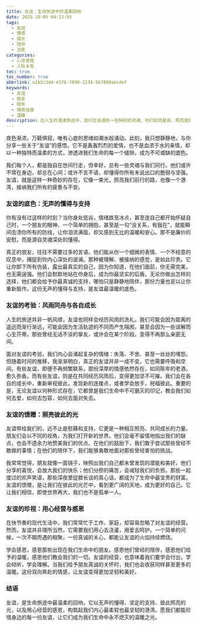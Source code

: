 ```yaml
---
title: 友谊：生命旅途中的温柔回响
date: 2025-10-05 04:13:55
tags:
  - 友谊
  - 情感
  - 成长
  - 陪伴
  - 治愈
categories:
  - 心灵感悟
  - 人际关系
toc: true
toc_number: true
abbrlink: a1b2c3d4-e5f6-7890-1234-567890abcdef
keywords:
  - 友谊
  - 朋友
  - 陪伴
  - 情感连接
  - 温暖
description: 在人生的漫漫旅途中，我们总会遇到一些特别的灵魂，他们如同星辰，照亮我们前行的路。友谊，不仅仅是陪伴，更是无声的懂得、坚定的支持和彼此照亮的光。这篇文章，将带你走进友谊的深处，感受那些温暖、真挚、充满力量的情感连接，体悟它如何成为我们生命中最柔软也最坚韧的底色。
---
```


夜色渐浓，万籁俱寂，唯有心底的思绪如潮水般涌动。此刻，我只想静静地，与你分享一些关于“友谊”的感悟。它不是轰轰烈烈的爱情，也不是血浓于水的亲情，却以一种独特而温柔的方式，渗透进我们生命的每一个缝隙，成为不可或缺的底色。

我们每个人，都是独自在世间行走，但幸好，总有一些灵魂与我们同行。他们或许不常在身边，却总在心间；或许不言不语，却懂得你所有未说出口的脆弱与坚强。友谊，就是这样一种奇妙的存在，它像一束光，照亮我们前行的路，也像一个港湾，接纳我们所有的疲惫与不安。

### 友谊的底色：无声的懂得与支持

你有没有过这样的时刻？当你身处低谷，情绪跌至冰点，甚至连自己都开始怀疑自己时，一个朋友的眼神、一个简单的拥抱，甚至是一句“没关系，有我在”，就能瞬间击溃你所有的防线，让你泪流满面，却又感到无比的温暖和安心。那不是廉价的安慰，而是源自灵魂深处的懂得。

真正的朋友，往往不需要过多的言语。他们能从你一个细微的表情、一个不经意的叹息中，捕捉到你内心深处的波澜。那种被理解、被接纳的感觉，是如此珍贵。它让你卸下所有伪装，露出最真实的自己，因为你知道，在他们面前，你无需完美，也无需逞强。他们会默默地站在你身后，成为你最坚实的后盾，无论你做出怎样的选择，他们都会给予你最真诚的支持，哪怕只是静静地陪伴，那份力量也足以让你重新振作。这份无声的懂得与支持，是友谊最温暖的底色。

### 友谊的考验：风雨同舟与各自成长

人生的旅途并非一帆风顺，友谊也同样会经历风雨的洗礼。我们可能会因为距离的遥远而渐行渐远，可能会因为生活轨迹的不同而产生隔阂，甚至会因为一些误解而心生芥蒂。那些曾经无话不谈的挚友，或许会在某个阶段，变得不再那么亲密无间。

面对友谊的考验，我们内心会涌起复杂的情绪：失落、不舍、甚至一丝丝的埋怨。但随着时间的推移，我渐渐明白，真正的友谊并非一成不变，它也需要呼吸和空间。有些友谊，即便不再频繁联系，那份深厚的情感依然存在，如同陈年的老酒，愈久弥香。而有些友谊，则是在共同经历风雨后，变得更加坚不可摧。我们会在各自的成长中，重新审视彼此，发现新的连接点，或者学会放手，祝福彼此。重要的是，无论友谊以何种形式存在，它都曾是我们生命中不可磨灭的印记，教会我们如何去爱，如何去包容，如何去面对失去。

### 友谊的馈赠：照亮彼此的光

友谊带给我们的，远不止是慰藉和支持，它更是一种相互照亮、共同成长的力量。朋友们会以不同的视角，为我们打开新的世界。他们会毫不留情地指出我们的缺点，也会不遗余力地赞美我们的优点。在他们的鼓励下，我们敢于尝试那些曾经不敢做的事情；在他们的陪伴下，我们能够勇敢地面对那些曾经害怕的挑战。

我常常觉得，朋友就像一面镜子，映照出我们自己都未曾发现的潜能和美好。他们分享的喜悦，会放大我们的快乐；他们分担的痛苦，会减轻我们的负担。那些一起度过的欢声笑语，那些深夜里促膝长谈的真心话，都成为了生命中最宝贵的财富。友谊的馈赠，是让我们在彼此的光芒中，看到更广阔的天地，成为更好的自己。它让我们相信，即使世界再大，我们也不是孤单一人。

### 友谊的珍视：用心经营与感恩

在快节奏的现代生活中，我们常常忙于工作、家庭，却容易忽略了对友谊的经营。然而，友谊并非理所当然，它需要我们用心去浇灌，用爱去呵护。一个简单的问候，一次不期而遇的相聚，一份真诚的关心，都能让友谊的火焰持续燃烧。

学会感恩，感恩那些出现在我们生命中的朋友。感恩他们曾经的陪伴，感恩他们给予的温暖，感恩他们教会我们的一切。友谊的经营，也意味着我们要学会付出，学会倾听，学会理解。当我们给予朋友真诚的关怀时，我们也会收获同样甚至更多的温暖。这份双向奔赴的情感，让友谊变得更加坚韧和美好。

### 结语

友谊，是生命旅途中最温柔的回响，它以无声的懂得、坚定的支持、彼此照亮的光，以及用心经营的感恩，构筑起我们内心最柔软也最坚韧的港湾。愿我们都能珍惜身边的每一份友谊，让它们成为我们生命中永不熄灭的温暖之光。